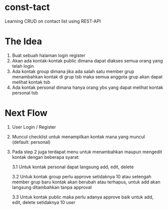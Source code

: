 # const-tact
Learning CRUD on contact list using REST-API

# The Idea
1. Buat sebuah halaman login register
2. Akan ada kontak-kontak public dimana dapat diakses semua orang yang telah login
3. Ada kontak group dimana jika ada salah satu member grup menambahkan kontak di grup tsb maka semua anggota grup akan dapat melihat kontak tsb
4. Ada kontak personal dimana hanya orang ybs yang dapat melihat kontak personal tsb

# Next Flow
1. User Login / Register
2. Muncul checklist untuk menampilkan kontak mana yang muncul (default: personal)
3. Pada step 2 juga terdapat menu untuk menambahkan maupun mengedit kontak dengan beberapa syarat:

    3.1 Untuk kontak personal dapat langsung add, edit, delete

    3.2 Untuk kontak group perlu approve setidaknya 10 atau setengah member grup baru kontak akan berubah atau terhapus, untuk add akan langsung ditambahkan tanpa approval

    3.3 Untuk kontak public maka perlu adanya approve baik untuk add, edit, delete setidaknya 10 user